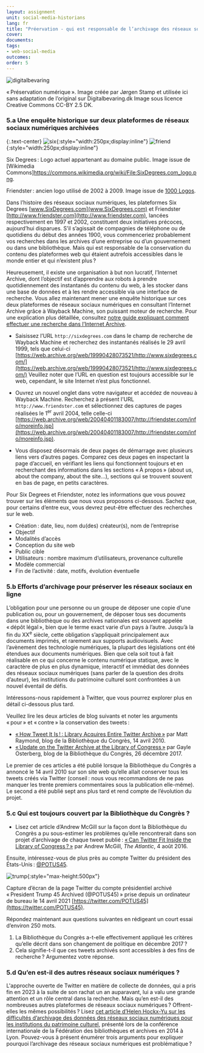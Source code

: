 ```yaml
---
layout: assignment
unit: social-media-historians
lang: fr
title: "Préervation - qui est responsable de l’archivage des réseaux sociaux numériques ?"
cover:
documents:
tags:
- web-social-media
outcomes:
order: 5
---
```


![digitalbevaring](../../../assets/images/social-media/digitalbevaring.png)

«&#x202F;Préservation numérique&#x202F;». Image créée par Jørgen Stamp et utilisée ici sans adaptation de l’original sur Digitalbevaring.dk 
Image sous licence Creative Commons CC-BY 2.5 DK.

<!-- more -->
<!-- briefing-student -->

### 5.a Une enquête historique sur deux plateformes de réseaux sociaux numériques archivées
<!-- section-contents -->

{:.text-center}
![six](../../../assets/images/social-media/six.png){:style="width:250px;display:inline"}
![friend](../../../assets/images/social-media/friend.png){:style="width:250px;display:inline"}

Six Degrees&#x202F;: Logo actuel appartenant au domaine public. Image issue de [Wikimedia Commons]https://commons.wikimedia.org/wiki/File:SixDegrees.com_logo.png. 

Friendster&#x202F;: ancien logo utilisé de 2002 à 2009. Image issue de [1000 Logos](https://1000logos.net/wp-content/uploads/2021/04/Friendster-Logo-2002.png).

Dans l’histoire des réseaux sociaux numériques, les plateformes Six Degrees [www.SixDegrees.com](www.SixDegrees.com) et Friendster [http://www.friendster.com](http://www.friendster.com), lancées respectivement en 1997 et 2002, constituent deux initiatives précoces, aujourd’hui disparues. S’il s’agissait de compagnies de téléphone ou de quotidiens du début des années 1900, vous commenceriez probablement vos recherches dans les archives d’une entreprise ou d’un gouvernement ou dans une bibliothèque. Mais qui est responsable de la conservation du contenu des plateformes web qui étaient autrefois accessibles dans le monde entier et qui n’existent plus&#x202F;? 

Heureusement, il existe une organisation à but non lucratif, l’Internet Archive, dont l’objectif est d’apprendre aux robots à prendre quotidiennement des instantanés du contenu du web, à les stocker dans une base de données et à les rendre accessible via une interface de recherche. Vous allez maintenant mener une enquête historique sur ces deux plateformes de réseaux sociaux numériques en consultant l’Internet Archive grâce à Wayback Machine, son puissant moteur de recherche. Pour une explication plus détaillée, consultez [notre guide expliquant comment effectuer une recherche dans l’Internet Archive](https://ranke2.uni.lu/assets/pdf/wayback-machine-interface.pdf).

- Saisissez l’URL `http://sixdegrees.com` dans le champ de recherche de Wayback Machine et recherchez des instantanés réalisés le 29 avril 1999, tels que celui-ci [https://web.archive.org/web/19990428073521/http://www.sixdegrees.com/](https://web.archive.org/web/19990428073521/http://www.sixdegrees.com/) Veuillez noter que l’URL en question est toujours accessible sur le web, cependant, le site Internet n’est plus fonctionnel.

- Ouvrez un nouvel onglet dans votre navigateur et accédez de nouveau à Wayback Machine. Recherchez à présent l'URL `http://www.friendster.com` et sélectionnez des captures de pages réalisées le 1<sup>er</sup> avril 2004, telle celle-ci [https://web.archive.org/web/20040401183007/http://friendster.com/info/moreinfo.jsp](https://web.archive.org/web/20040401183007/http://friendster.com/info/moreinfo.jsp).  

- Vous disposez désormais de deux pages de démarrage avec plusieurs liens vers d’autres pages. Comparez ces deux pages en inspectant la page d’accueil, en vérifiant les liens qui fonctionnent toujours et en recherchant des informations dans les sections «&#x202F;À propos&#x202F;» (about us, about the company, about the site...), sections qui se trouvent souvent en bas de page, en petits caractères.

Pour Six Degrees et Friendster, notez les informations que vous pouvez trouver sur les éléments que nous vous proposons ci-dessous. Sachez que, pour certains d’entre eux, vous devrez peut-être effectuer des recherches sur le web.
* Création&#x202F;: date, lieu, nom du(des) créateur(s), nom de l’entreprise
* Objectif
* Modalités d’accès
* Conception du site web
* Public cible
* Utilisateurs&#x202F;: nombre maximum d’utilisateurs, provenance culturelle
* Modèle commercial
* Fin de l’activité&#x202F;: date, motifs, évolution éventuelle

<!-- section -->

### 5.b Efforts d’archivage pour préserver les réseaux sociaux en ligne
  <!-- section-contents -->

L’obligation pour une personne ou un groupe de déposer une copie d’une publication ou, pour un gouvernement, de déposer tous ses documents dans une bibliothèque ou des archives nationales est souvent appelée «&#x202F;dépôt légal&#x202F;», bien que le terme exact varie d’un pays à l’autre. Jusqu’à la fin du XX<sup>e</sup> siècle, cette obligation s’appliquait principalement aux documents imprimés, et rarement aux supports audiovisuels. Avec l’avènement des technologie numériques, la plupart des législations ont été étendues aux documents numériques. Bien que cela soit tout à fait réalisable en ce qui concerne le contenu numérique statique, avec le caractère de plus en plus dynamique, interactif et immédiat des données des réseaux sociaux numériques (sans parler de la question des droits d’auteur), les institutions du patrimoine culturel sont confrontées à un nouvel éventail de défis.

Intéressons-nous rapidement à Twitter, que vous pourrez explorer plus en détail ci-dessous plus tard. 

Veuillez lire les deux articles de blog suivants et noter les arguments «&#x202F;pour&#x202F;» et «&#x202F;contre&#x202F;» la conservation des tweets&#x202F;:
- [«&#x202F;How Tweet It Is&#x202F;!&#x202F;: Library Acquires Entire Twitter Archive&#x202F;»](https://blogs.loc.gov/loc/2010/04/how-tweet-it-is-library-acquires-entire-twitter-archive) par Matt Raymond, blog de la Bibliothèque du Congrès, 14 avril 2010.
- [«&#x202F;Update on the Twitter Archive at the Library of Congress&#x202F;»](https://blogs.loc.gov/loc/2017/12/update-on-the-twitter-archive-at-the-library-of-congress-2) par Gayle Osterberg, blog de la Bibliothèque du Congrès, 26 décembre 2017.

Le premier de ces articles a été publié lorsque la Bibliothèque du Congrès a annoncé le 14 avril 2010 sur son site web qu’elle allait conserver tous les tweets créés via Twitter (conseil&#x202F;: nous vous recommandons de ne pas manquer les trente premiers commentaires sous la publication elle-même). Le second a été publié sept ans plus tard et rend compte de l’évolution du projet.


<!-- section -->

### 5.c Qui est toujours couvert par la Bibliothèque du Congrès ?
 <!-- section-contents -->

- Lisez cet article d’Andrew McGill sur la façon dont la Bibliothèque du Congrès a pu sous-estimer les problèmes qu’elle rencontrerait dans son projet d’archivage de chaque tweet publié&#x202F;: [«&#x202F;Can Twitter Fit Inside the Library of Congress&#x202F;?&#x202F;»](http://www.theatlantic.com/technology/archive/2016/08/can-twitter-fit-inside-the-library-of-congress/494339/) par Andrew McGill, *The Atlantic*, 4 août 2016.

Ensuite, intéressez-vous de plus près au compte Twitter du président des États-Unis&#x202F;: [@POTUS45](https://twitter.com/POTUS45).

![trump](../../../assets/images/social-media/trump.png){:style="max-height:500px"}

Capture d’écran de la page Twitter du compte présidentiel archivé «&#x202F;President Trump 45 Archived (@POTUS45)&#x202F;» prise depuis un ordinateur de bureau le 14 avril 2021 [https://twitter.com/POTUS45](https://twitter.com/POTUS45). 

Répondez maintenant aux questions suivantes en rédigeant un court essai d’environ 250 mots.
1.  La Bibliothèque du Congrès a-t-elle effectivement appliqué les critères qu’elle décrit dans son changement de politique en décembre 2017&#x202F;?
2.  Cela signifie-t-il que ces tweets archivés sont accessibles à des fins de recherche&#x202F;? Argumentez votre réponse.

<!-- section -->

### 5.d Qu’en est-il des autres réseaux sociaux numériques ?
 <!-- section-contents -->

L'approche ouverte de Twitter en matière de collecte de données, qui a pris fin en 2023 à la suite de son rachat un an auparavant, lui a valu une grande attention et un rôle central dans la recherche. Mais qu’en est-il des nombreuses autres plateformes de réseaux sociaux numériques&#x202F;? Offrent-elles les mêmes possibilités&#x202F;? Lisez [cet article d’Helen Hockx-Yu sur les difficultés d’archivage des données des réseaux sociaux numériques pour les institutions du patrimoine culturel](http://library.ifla.org/999/1/107-hockxyu-en.pdf), présenté lors de la conférence internationale de la Fédération des bibliothèques et archives en 2014 à Lyon. Pouvez-vous à présent énumérer trois arguments pour expliquer pourquoi l’archivage des réseaux sociaux numériques est problématique&#x202F;?


<!-- briefing-teacher -->
